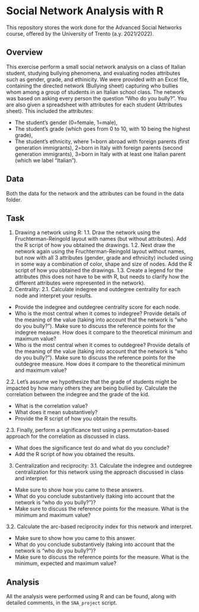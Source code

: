 # Social Network Analysis with R
This repository stores the work done for the Advanced Social Networks course, offered by the University of Trento (a.y. 2021/2022).

## Overview
This exercise perform a small social network analysis on a class of Italian student, studying bullying phenomena, and evaluating nodes attributes such as gender, grade, and ethinicity.
We were provided with an Excel file, containing the directed network (Bullying sheet) capturing who bullies whom among a group of students in an Italian school class. 
The network was based on asking every person the question “Who do you bully?”.
You are also given a spreadsheet with attributes for each student (Attributes sheet). This included the attributes:
-	The student’s gender (0=female, 1=male), 
-	The student’s grade (which goes from 0 to 10, with 10 being the highest grade),
-	The student’s ethnicity, where 1=born abroad with foreign parents (first generation immigrants), 2=born in Italy with foreign parents (second generation immigrants), 3=born in Italy with at least one Italian parent (which we label “Italian”).

## Data
Both the data for the network and the attributes can be found in the data folder.

## Task
1. Drawing a network using R:
1.1.	Draw the network using the Fruchterman-Reingold layout with names (but without attributes). Add the R script of how you obtained the drawings. 
1.2.	Next draw the network again using the Fruchterman-Reingold layout without names, but now with all 3 attributes (gender, grade and ethnicity) included using in some way a combination of color, shape and size of nodes. Add the R script of how you obtained the drawings.
1.3.	Create a legend for the attributes (this does not have to be with R, but needs to clarify how the different attributes were represented in the network). 
 
2. Centrality:
2.1. Calculate indegree and outdegree centrality for each node and interpret your results.
 - Provide the indegree and outdegree centrality score for each node.
 - Who is the most central when it comes to indegree? Provide details of the meaning of the value (taking into account that the network is “who do you bully?”). Make sure to discuss the reference points for the indegree measure. How does it compare to the theoretical minimum and maximum value?
- Who is the most central when it comes to outdegree? Provide details of the meaning of the value (taking into account that the network is “who do you bully?”). Make sure to discuss the reference points for the outdegree measure. How does it compare to the theoretical minimum and maximum value?

2.2. Let’s assume we hypothesize that the grade of students might be impacted by how many others they are being bullied by. Calculate the correlation between the indegree and the grade of the kid. 
- What is the correlation value?
- What does it mean substantively?
- Provide the R script of how you obtain the results.

2.3. Finally, perform a significance test using a permutation-based approach for the correlation as discussed in class. 
- What does the significance test do and what do you conclude?
- Add the R script of how you obtained the results.
 
3. Centralization and reciprocity:
3.1. Calculate the indegree and outdegree centralization for this network using the approach discussed in class and interpret. 
- Make sure to show how you came to these answers.
-	What do you conclude substantively (taking into account that the network is “who do you bully?”)?
- Make sure to discuss the reference points for the measure. What is the minimum and maximum value?

3.2. Calculate the arc-based reciprocity index for this network and interpret. 
- Make sure to show how you came to this answer.
- What do you conclude substantively (taking into account that the network is “who do you bully?”)?
- Make sure to discuss the reference points for the measure. What is the minimum, expected and maximum value?

## Analysis 
All the analysis were performed using R and can be found, along with detailed comments, in the `SNA_project` script.
